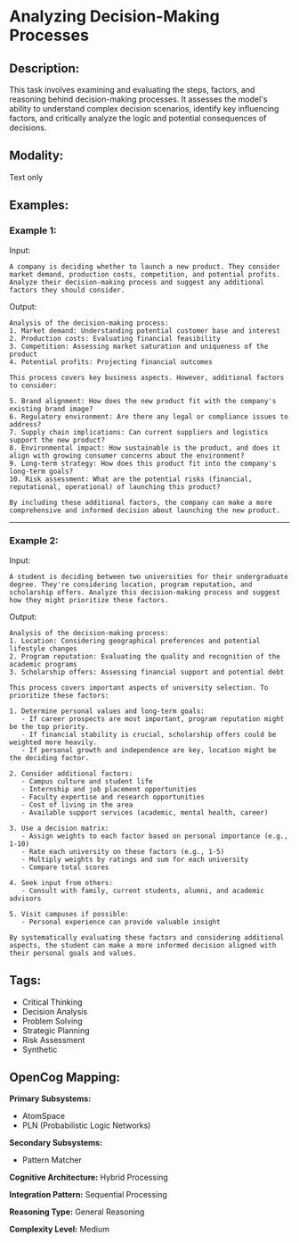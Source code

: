 # Analyzing Decision-Making Processes

## Description:
This task involves examining and evaluating the steps, factors, and reasoning behind decision-making processes. It assesses the model's ability to understand complex decision scenarios, identify key influencing factors, and critically analyze the logic and potential consequences of decisions.

## Modality:
Text only

## Examples:

### Example 1:

Input:

```
A company is deciding whether to launch a new product. They consider market demand, production costs, competition, and potential profits. Analyze their decision-making process and suggest any additional factors they should consider.
```

Output:

```
Analysis of the decision-making process:
1. Market demand: Understanding potential customer base and interest
2. Production costs: Evaluating financial feasibility
3. Competition: Assessing market saturation and uniqueness of the product
4. Potential profits: Projecting financial outcomes

This process covers key business aspects. However, additional factors to consider:

5. Brand alignment: How does the new product fit with the company's existing brand image?
6. Regulatory environment: Are there any legal or compliance issues to address?
7. Supply chain implications: Can current suppliers and logistics support the new product?
8. Environmental impact: How sustainable is the product, and does it align with growing consumer concerns about the environment?
9. Long-term strategy: How does this product fit into the company's long-term goals?
10. Risk assessment: What are the potential risks (financial, reputational, operational) of launching this product?

By including these additional factors, the company can make a more comprehensive and informed decision about launching the new product.
```

---

### Example 2:

Input:

```
A student is deciding between two universities for their undergraduate degree. They're considering location, program reputation, and scholarship offers. Analyze this decision-making process and suggest how they might prioritize these factors.
```

Output:

```
Analysis of the decision-making process:
1. Location: Considering geographical preferences and potential lifestyle changes
2. Program reputation: Evaluating the quality and recognition of the academic programs
3. Scholarship offers: Assessing financial support and potential debt

This process covers important aspects of university selection. To prioritize these factors:

1. Determine personal values and long-term goals:
   - If career prospects are most important, program reputation might be the top priority.
   - If financial stability is crucial, scholarship offers could be weighted more heavily.
   - If personal growth and independence are key, location might be the deciding factor.

2. Consider additional factors:
   - Campus culture and student life
   - Internship and job placement opportunities
   - Faculty expertise and research opportunities
   - Cost of living in the area
   - Available support services (academic, mental health, career)

3. Use a decision matrix:
   - Assign weights to each factor based on personal importance (e.g., 1-10)
   - Rate each university on these factors (e.g., 1-5)
   - Multiply weights by ratings and sum for each university
   - Compare total scores

4. Seek input from others:
   - Consult with family, current students, alumni, and academic advisors

5. Visit campuses if possible:
   - Personal experience can provide valuable insight

By systematically evaluating these factors and considering additional aspects, the student can make a more informed decision aligned with their personal goals and values.
```

## Tags:
- Critical Thinking
- Decision Analysis
- Problem Solving
- Strategic Planning
- Risk Assessment
- Synthetic

## OpenCog Mapping:

**Primary Subsystems:**
- AtomSpace
- PLN (Probabilistic Logic Networks)

**Secondary Subsystems:**
- Pattern Matcher

**Cognitive Architecture:** Hybrid Processing

**Integration Pattern:** Sequential Processing

**Reasoning Type:** General Reasoning

**Complexity Level:** Medium